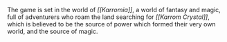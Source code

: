 The game is set in the world of *[[Karromia]]*, a world of fantasy and magic, full of adventurers who roam the land searching for *[[Karrom Crystal]]*, which is believed to be the source of power which formed their very own world, and the source of magic.